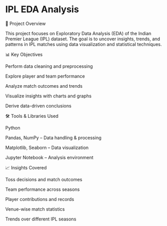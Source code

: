 # IPL EDA Analysis
📌 Project Overview

This project focuses on Exploratory Data Analysis (EDA) of the Indian Premier League (IPL) dataset.
The goal is to uncover insights, trends, and patterns in IPL matches using data visualization and statistical techniques.

📊 Key Objectives

Perform data cleaning and preprocessing

Explore player and team performance

Analyze match outcomes and trends

Visualize insights with charts and graphs

Derive data-driven conclusions

🛠️ Tools & Libraries Used

Python

Pandas, NumPy – Data handling & processing

Matplotlib, Seaborn – Data visualization

Jupyter Notebook – Analysis environment

📈 Insights Covered

Toss decisions and match outcomes

Team performance across seasons

Player contributions and records

Venue-wise match statistics

Trends over different IPL seasons
